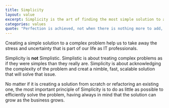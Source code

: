 ```yaml
---
title: Simplicity
layout: value
excerpt: Simplicity is the art of finding the most simple solution to a complex problem.
categories: values
quote: "Perfection is achieved, not when there is nothing more to add, but when there is nothing left to take away. – Antoine de Saint-Exupery"
---
```

Creating a simple solution to a complex problem help us to take away the stress and uncertainty that is part of our life as IT professionals.

Simplicity is **not** Simplistic. Simplistic is about treating complex problems as if they were simples than they really are. Simplicity is about acknowledging the complexity of the problem and creat a nimble, fast, scalable solution that will solve that issue.

No matter if it is creating a solution from scratch or refactoring an existing one, the most important principle of Simplicity is to do as little as possible to efficiently solve the problem, having always in mind that the solution can grow as the business grows.